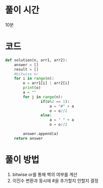 # 풀이 시간
10분
# 코드
```python
def solution(n, arr1, arr2):
    answer = []
    result = []
    #bitwise or
    for i in range(n):
        o = arr1[i] | arr2[i]
        print(o)
        a = ""
        for j in range(n):
                if(o%2 == 1):
                    a = "#" + a
                    o = o//2
                else:
                    a = " " + a
                    o = o//2
            
        answer.append(a)
    return answer
```
# 풀이 방법
1. bitwise or를 통해 벽의 여부를 계산
2. 이진수 변환과 동시에 #을 추가할지 안할지 결정 
